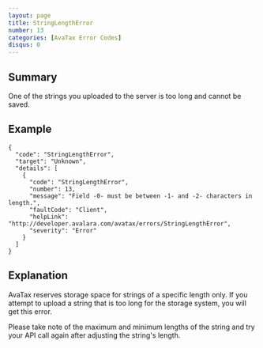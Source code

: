```yaml
---
layout: page
title: StringLengthError
number: 13
categories: [AvaTax Error Codes]
disqus: 0
---
```


## Summary

One of the strings you uploaded to the server is too long and cannot be saved.

## Example

    {
      "code": "StringLengthError",
      "target": "Unknown",
      "details": [
        {
          "code": "StringLengthError",
          "number": 13,
          "message": "Field -0- must be between -1- and -2- characters in length.",
          "faultCode": "Client",
          "helpLink": "http://developer.avalara.com/avatax/errors/StringLengthError",
          "severity": "Error"
        }
      ]
    }

## Explanation

AvaTax reserves storage space for strings of a specific length only.  If you attempt to upload a string that is too long for the storage system, you will get this error.

Please take note of the maximum and minimum lengths of the string and try your API call again after adjusting the string's length.
